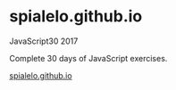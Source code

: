 # spialelo.github.io

JavaScript30 2017

Complete 30 days of JavaScript exercises.

[spialelo.github.io](spialelo.github.io)